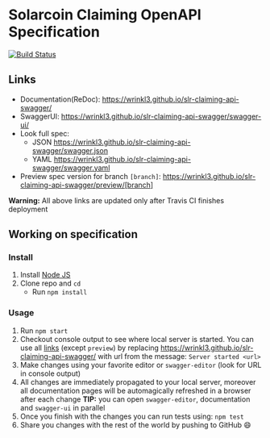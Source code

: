 # Solarcoin Claiming OpenAPI Specification
[![Build Status](https://travis-ci.org/wrinkl3/slr-claiming-api-swagger.svg?branch=master)](https://travis-ci.org/wrinkl3/slr-claiming-api-swagger)

## Links

- Documentation(ReDoc): https://wrinkl3.github.io/slr-claiming-api-swagger/
- SwaggerUI: https://wrinkl3.github.io/slr-claiming-api-swagger/swagger-ui/
- Look full spec:
    + JSON https://wrinkl3.github.io/slr-claiming-api-swagger/swagger.json
    + YAML https://wrinkl3.github.io/slr-claiming-api-swagger/swagger.yaml
- Preview spec version for branch `[branch]`: https://wrinkl3.github.io/slr-claiming-api-swagger/preview/[branch]

**Warning:** All above links are updated only after Travis CI finishes deployment

## Working on specification
### Install

1. Install [Node JS](https://nodejs.org/)
2. Clone repo and `cd`
    + Run `npm install`

### Usage

1. Run `npm start`
2. Checkout console output to see where local server is started. You can use all [links](#links) (except `preview`) by replacing https://wrinkl3.github.io/slr-claiming-api-swagger/ with url from the message: `Server started <url>`
3. Make changes using your favorite editor or `swagger-editor` (look for URL in console output)
4. All changes are immediately propagated to your local server, moreover all documentation pages will be automagically refreshed in a browser after each change
**TIP:** you can open `swagger-editor`, documentation and `swagger-ui` in parallel
5. Once you finish with the changes you can run tests using: `npm test`
6. Share you changes with the rest of the world by pushing to GitHub :smile:
